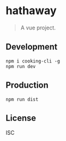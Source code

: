 # hathaway
> A vue project.

## Development

```shell
npm i cooking-cli -g
npm run dev
```

## Production
```
npm run dist
```

## License
ISC
